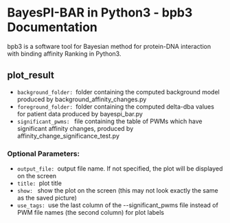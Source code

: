 # BayesPI-BAR in Python3 - bpb3 Documentation

bpb3 is a software tool for Bayesian method for protein-DNA interaction with binding affinity Ranking in Python3.

## plot_result

<ul>
  <li><code>background_folder: </code>folder containing the computed background model
                        produced by background_affinity_changes.py </li>
<li><code>foreground_folder: </code>folder containing the computed delta-dba values for
                        patient data produced by bayespi_bar.py</li>
  <li><code>significant_pwms: </code> file containing the table of PWMs which have
                        significant affinity changes, produced by
                        affinity_change_significance_test.py
</li>

  
</ul>

### Optional Parameters:

<ul>
  <li><code>output_file: </code>output file name. If not specified, the plot will be
                        displayed on the screen </li>
<li><code>title: </code>plot title</li>
  <li><code>show: </code> show the plot on the screen (this may not look exactly
                        the same as the saved picture)</li>
<li><code>use_tags: </code>use the last column of the --significant_pwms file
                        instead of PWM file names (the second column) for plot
                        labels</li>
  
</ul>
